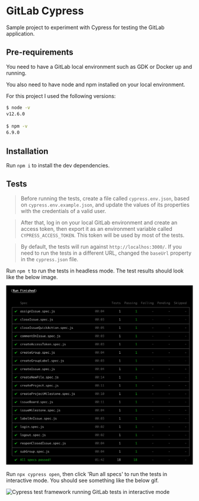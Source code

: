 # GitLab Cypress

Sample project to experiment with Cypress for testing the GitLab application.

## Pre-requirements

You need to have a GitLab local environment such as GDK or Docker up and running.

You also need to have node and npm installed on your local environment.

For this project I used the following versions:

```sh
$ node -v
v12.6.0

$ npm -v
6.9.0
```

## Installation

Run `npm i` to install the dev dependencies.

## Tests

> Before running the tests, create a file called `cypress.env.json`, based on `cypress.env.example.json`, and update the values of its properties with the credentials of a valid user.

> After that, log in on your local GitLab environment and create an access token, then export it as an environment variable called `CYPRESS_ACCESS_TOKEN`. This token will be used by most of the tests.

> By default, the tests will run against `http://localhos:3000/`. If you need to run the tests in a different URL, changed the `baseUrl` property in the `cypress.json` file.

Run `npm t` to run the tests in headless mode. The test results should look like the below image.

![Cypress test framework running GitLab tests in headless mode](assets/test-results-headless.png)

Run `npx cypress open`, then click 'Run all specs' to run the tests in interactive mode. You should see something like the below gif.

![Cypress test framework running GitLab tests in interactive mode](assets/GitLab-Cypress.gif)
